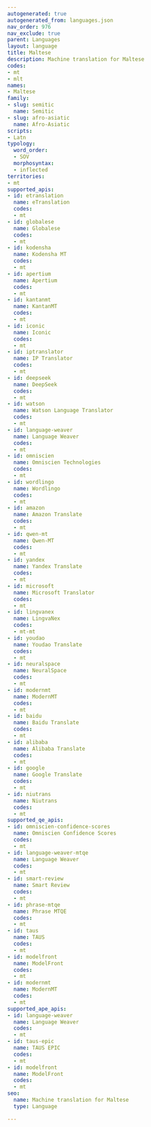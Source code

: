 ```yaml
---
autogenerated: true
autogenerated_from: languages.json
nav_order: 976
nav_exclude: true
parent: Languages
layout: language
title: Maltese
description: Machine translation for Maltese
codes:
- mt
- mlt
names:
- Maltese
family:
- slug: semitic
  name: Semitic
- slug: afro-asiatic
  name: Afro-Asiatic
scripts:
- Latn
typology:
  word_order:
  - SOV
  morphosyntax:
  - inflected
territories:
- mt
supported_apis:
- id: etranslation
  name: eTranslation
  codes:
  - mt
- id: globalese
  name: Globalese
  codes:
  - mt
- id: kodensha
  name: Kodensha MT
  codes:
  - mt
- id: apertium
  name: Apertium
  codes:
  - mt
- id: kantanmt
  name: KantanMT
  codes:
  - mt
- id: iconic
  name: Iconic
  codes:
  - mt
- id: iptranslator
  name: IP Translator
  codes:
  - mt
- id: deepseek
  name: DeepSeek
  codes:
  - mt
- id: watson
  name: Watson Language Translator
  codes:
  - mt
- id: language-weaver
  name: Language Weaver
  codes:
  - mt
- id: omniscien
  name: Omniscien Technologies
  codes:
  - mt
- id: wordlingo
  name: Wordlingo
  codes:
  - mt
- id: amazon
  name: Amazon Translate
  codes:
  - mt
- id: qwen-mt
  name: Qwen-MT
  codes:
  - mt
- id: yandex
  name: Yandex Translate
  codes:
  - mt
- id: microsoft
  name: Microsoft Translator
  codes:
  - mt
- id: lingvanex
  name: LingvaNex
  codes:
  - mt-mt
- id: youdao
  name: Youdao Translate
  codes:
  - mt
- id: neuralspace
  name: NeuralSpace
  codes:
  - mt
- id: modernmt
  name: ModernMT
  codes:
  - mt
- id: baidu
  name: Baidu Translate
  codes:
  - mt
- id: alibaba
  name: Alibaba Translate
  codes:
  - mt
- id: google
  name: Google Translate
  codes:
  - mt
- id: niutrans
  name: Niutrans
  codes:
  - mt
supported_qe_apis:
- id: omniscien-confidence-scores
  name: Omniscien Confidence Scores
  codes:
  - mt
- id: language-weaver-mtqe
  name: Language Weaver
  codes:
  - mt
- id: smart-review
  name: Smart Review
  codes:
  - mt
- id: phrase-mtqe
  name: Phrase MTQE
  codes:
  - mt
- id: taus
  name: TAUS
  codes:
  - mt
- id: modelfront
  name: ModelFront
  codes:
  - mt
- id: modernmt
  name: ModernMT
  codes:
  - mt
supported_ape_apis:
- id: language-weaver
  name: Language Weaver
  codes:
  - mt
- id: taus-epic
  name: TAUS EPIC
  codes:
  - mt
- id: modelfront
  name: ModelFront
  codes:
  - mt
seo:
  name: Machine translation for Maltese
  type: Language

---
```


